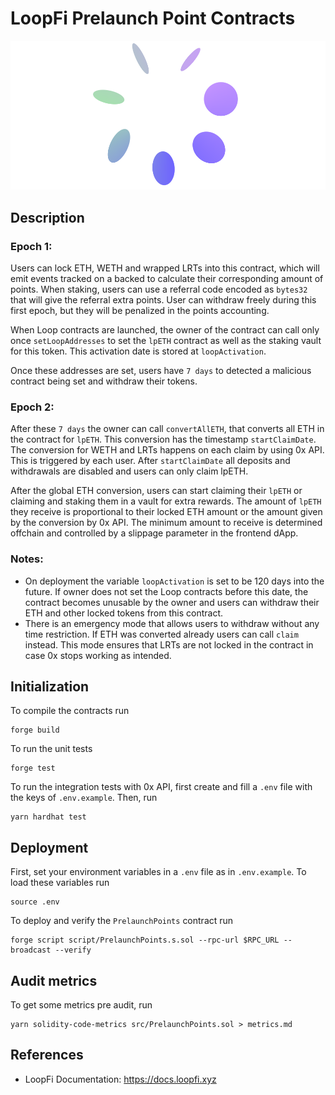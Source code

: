 # LoopFi Prelaunch Point Contracts

![](./img/icon-loop.png)

## Description

### Epoch 1:

Users can lock ETH, WETH and wrapped LRTs into this contract, which will emit events tracked on a backed to calculate their corresponding amount of points. When staking, users can use a referral code encoded as `bytes32` that will give the referral extra points. User can withdraw freely during this first epoch, but they will be penalized in the points accounting.

When Loop contracts are launched, the owner of the contract can call only once `setLoopAddresses` to set the `lpETH` contract as well as the staking vault for this token. This activation date is stored at `loopActivation`.

Once these addresses are set, users have `7 days` to detected a malicious contract being set and withdraw their tokens.

### Epoch 2:

After these `7 days` the owner can call `convertAllETH`, that converts all ETH in the contract for `lpETH`. This conversion has the timestamp `startClaimDate`. The conversion for WETH and LRTs happens on each claim by using 0x API. This is triggered by each user. After `startClaimDate` all deposits and withdrawals are disabled and users can only claim lpETH.

After the global ETH conversion, users can start claiming their `lpETH` or claiming and staking them in a vault for extra rewards. The amount of `lpETH` they receive is proportional to their locked ETH amount or the amount given by the conversion by 0x API. The minimum amount to receive is determined offchain and controlled by a slippage parameter in the frontend dApp.

### Notes:

- On deployment the variable `loopActivation` is set to be 120 days into the future. If owner does not set the Loop contracts before this date, the contract becomes unusable by the owner and users can withdraw their ETH and other locked tokens from this contract.
- There is an emergency mode that allows users to withdraw without any time restriction. If ETH was converted already users can call `claim` instead. This mode ensures that LRTs are not locked in the contract in case 0x stops working as intended.

## Initialization

To compile the contracts run

```
forge build
```

To run the unit tests

```
forge test
```

To run the integration tests with 0x API, first create and fill a `.env` file with the keys of `.env.example`. Then, run

```
yarn hardhat test
```

## Deployment

First, set your environment variables in a `.env` file as in `.env.example`. To load these variables run

```
source .env
```

To deploy and verify the `PrelaunchPoints` contract run

```
forge script script/PrelaunchPoints.s.sol --rpc-url $RPC_URL --broadcast --verify
```

## Audit metrics

To get some metrics pre audit, run

```
yarn solidity-code-metrics src/PrelaunchPoints.sol > metrics.md
```

## References

- LoopFi Documentation: https://docs.loopfi.xyz
